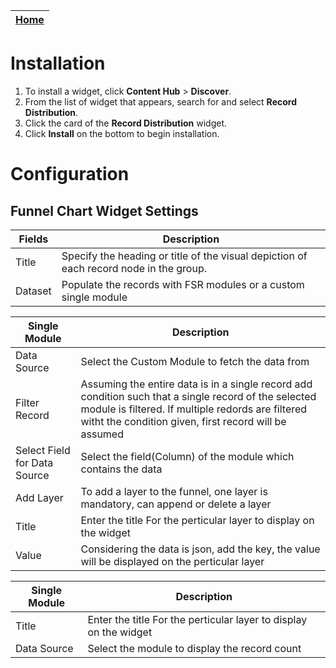 | [Home](../README.md) |
|--------------------------------------------|

# Installation
1. To install a widget, click **Content Hub** > **Discover**.
2. From the list of widget that appears, search for and select **Record Distribution**.
3. Click the card of the **Record Distribution** widget.
4. Click **Install** on the bottom to begin installation.

# Configuration

## Funnel Chart Widget Settings

| Fields                                   | Description                              |
| ---------------------------------------- | ---------------------------------------- |
| Title                                    | Specify the heading or title of the visual depiction of each record node in the group. |
| Dataset                              | Populate the records with FSR modules or a custom single module|

| Single Module                            | Description                              |
| ---------------------------------------- | ---------------------------------------- |
| Data Source                              | Select the Custom Module to fetch the data from |
| Filter Record                            | Assuming the entire data is in a single record add condition such that a single record of the selected module is filtered. If multiple redords are filtered witht the condition given, first record will be assumed|
| Select Field for Data Source             | Select the field(Column) of the module which contains the data|
| Add Layer                                | To add a layer to the funnel, one layer is mandatory, can append or delete a layer|
| Title                                    | Enter the title For the perticular layer to display on the widget|
| Value                                    | Considering the data is json, add the key, the value will be displayed on the perticular layer|

| Single Module                            | Description                              |
| ---------------------------------------- | ---------------------------------------- |
| Title                                    | Enter the title For the perticular layer to display on the widget |
| Data Source                              | Select the module to display the record count|  
